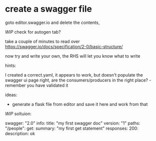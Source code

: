 # create a swagger file

goto editor.swagger.io and delete the contents,

*WIP* check for autogen tab?

take a couple of minutes to read over  
https://swagger.io/docs/specification/2-0/basic-structure/

now try and write your own, the RHS will let you know what to write

hints: 

I created a correct.yaml, it appears to work, but doesn't populate the swagger ui page right, are the consumers/producers in the right place? - remember you have validated it

ideas:  
- generate a flask file from editor and save it here and work from that


*WIP*  soltuion:

swagger: "2.0"
info:
  title: "my first swagger doc"
  version: "1"
paths:
  "/people":
    get: 
      summary: "my first get statement"
      responses: 
        200:
          description: ok